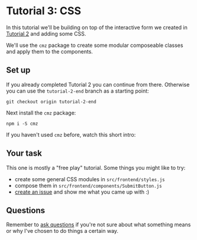 # Tutorial 3: CSS

In this tutorial we'll be building on top of the interactive form we created in [Tutorial 2](./2.md) and adding some CSS.

We'll use the `cmz` package to create some modular composeable classes and apply them to the components.

## Set up

If you already completed Tutorial 2 you can continue from there. Otherwise you can use the `tutorial-2-end` branch as a starting point:

```
git checkout origin tutorial-2-end
```

Next install the `cmz` package:

```
npm i -S cmz
```

If you haven't used `cmz` before, watch this short intro:

## Your task

This one is mostly a "free play" tutorial. Some things you might like to try:

- create some general CSS modules in `src/frontend/styles.js`
- compose them in `src/frontend/components/SubmitButton.js`
- [create an issue](https://github.com/joshwnj/react-starter/issues/new) and show me what you came up with :)

## Questions

Remember to [ask questions](https://github.com/joshwnj/react-starter/issues/new) if you're not sure about what something means or why I've chosen to do things a certain way.
